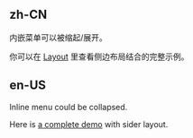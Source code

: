 ## zh-CN

内嵌菜单可以被缩起/展开。

你可以在 [Layout](/components/layout-cn/#layout-demo-side) 里查看侧边布局结合的完整示例。

## en-US

Inline menu could be collapsed.

Here is [a complete demo](/components/layout/#layout-demo-side) with sider layout.

